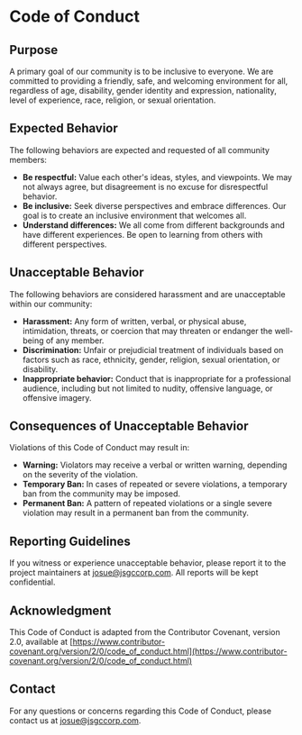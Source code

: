 # Code of Conduct

## Purpose

A primary goal of our community is to be inclusive to everyone. We are committed to providing a friendly, safe, and welcoming environment for all, regardless of age, disability, gender identity and expression, nationality, level of experience, race, religion, or sexual orientation.

## Expected Behavior

The following behaviors are expected and requested of all community members:

- **Be respectful:** Value each other's ideas, styles, and viewpoints. We may not always agree, but disagreement is no excuse for disrespectful behavior.
- **Be inclusive:** Seek diverse perspectives and embrace differences. Our goal is to create an inclusive environment that welcomes all.
- **Understand differences:** We all come from different backgrounds and have different experiences. Be open to learning from others with different perspectives.

## Unacceptable Behavior

The following behaviors are considered harassment and are unacceptable within our community:

- **Harassment:** Any form of written, verbal, or physical abuse, intimidation, threats, or coercion that may threaten or endanger the well-being of any member.
- **Discrimination:** Unfair or prejudicial treatment of individuals based on factors such as race, ethnicity, gender, religion, sexual orientation, or disability.
- **Inappropriate behavior:** Conduct that is inappropriate for a professional audience, including but not limited to nudity, offensive language, or offensive imagery.

## Consequences of Unacceptable Behavior

Violations of this Code of Conduct may result in:

- **Warning:** Violators may receive a verbal or written warning, depending on the severity of the violation.
- **Temporary Ban:** In cases of repeated or severe violations, a temporary ban from the community may be imposed.
- **Permanent Ban:** A pattern of repeated violations or a single severe violation may result in a permanent ban from the community.

## Reporting Guidelines

If you witness or experience unacceptable behavior, please report it to the project maintainers at [josue@jsgccorp.com](mailto:josue@jsgccorp.com). All reports will be kept confidential.

## Acknowledgment

This Code of Conduct is adapted from the Contributor Covenant, version 2.0, available at [https://www.contributor-covenant.org/version/2/0/code_of_conduct.html](https://www.contributor-covenant.org/version/2/0/code_of_conduct.html)

## Contact

For any questions or concerns regarding this Code of Conduct, please contact us at [josue@jsgccorp.com](mailto:josue@jsgccorp.com).
